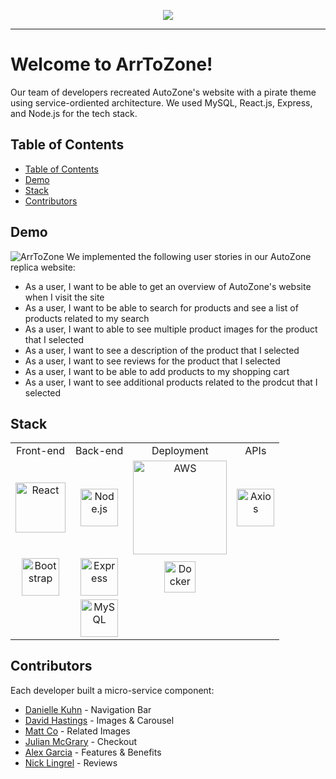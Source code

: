 <p align="center">
  <img src="https://i.imgur.com/QTQETFB.png">
</p>

------------------------------
# Welcome to ArrToZone!
Our team of developers recreated AutoZone's website with a pirate theme using service-ordiented architecture. We used MySQL, React.js, Express, and Node.js for the tech stack. 

## Table of Contents 
  - [Table of Contents](#table-of-contents)
  - [Demo](#demo)
  - [Stack](#stack)
  - [Contributors](#contributors)

## Demo
![ArrToZone](https://github.com/daniellekuhn/ArrToZoneGIF/blob/master/ArrToZone.gif)
We implemented the following user stories in our AutoZone replica website:
  - As a user, I want to be able to get an overview of AutoZone's website when I visit the site
  - As a user, I want to be able to search for products and see a list of products related to my search
  - As a user, I want to able to see multiple product images for the product that I selected
  - As a user, I want to see a description of the product that I selected
  - As a user, I want to see reviews for the product that I selected
  - As a user, I want to be able to add products to my shopping cart
  - As a user, I want to see additional products related to the prodcut that I selected

## Stack
<table>
  <tr>
  </tr>
  <tr>
    <td align="center">Front-end</td>
    <td align="center">Back-end</td>
    <td align="center">Deployment</td>
    <td align="center">APIs</td>
  </tr>
  <tr>
    <td align="center"><img src="https://upload.wikimedia.org/wikipedia/commons/thumb/a/a7/React-icon.svg/1280px-React-icon.svg.png" alt="React" title="React" width="80px"/></td>
    <td align="center"><img src="https://upload.wikimedia.org/wikipedia/commons/thumb/d/d9/Node.js_logo.svg/1280px-Node.js_logo.svg.png" alt="Node.js" title="Node.js" width="60px"/></td>
    <td align="center"><img src="https://d2908q01vomqb2.cloudfront.net/cb4e5208b4cd87268b208e49452ed6e89a68e0b8/2018/02/20/AWS-Elastic-Beanstalk-Logo.png" alt="AWS" title="AWS" width="150px"/></td>
    <td align="center"><img src="https://user-images.githubusercontent.com/8939680/57233884-20344080-6fe5-11e9-8df3-0df1282e1574.png" alt="Axios" title="Axios" width="60px"/></td>
  </tr>
  <tr>
    <td align="center"><img src="https://fuzati.com/wp-content/uploads/2016/12/Bootstrap-Logo.png" alt="Bootstrap" title="Bootstrap" width="60px"/></td>
    <td align="center"><img src="https://buttercms.com/static/images/tech_banners/ExpressJS.png" alt="Express" title="Express" width="60px"/></td>
        <td align="center"><img src="https://www.docker.com/sites/default/files/d8/styles/role_icon/public/2019-07/Docker-Logo-White-RGB_Vertical-BG_0.png?itok=8Tuac9I3" alt="Docker" title="Docker" width="50px"/></td>
  </tr>
  <tr>
    <td></td>
    <td align="center"><img src="https://upload.wikimedia.org/wikipedia/en/thumb/6/62/MySQL.svg/272px-MySQL.svg.png" alt="MySQL" title="MySQL" width="60px"/></td>
  </tr>
</table>  

## Contributors
Each developer built a micro-service component:
  - [Danielle Kuhn](https://github.com/daniellekuhn) - Navigation Bar 
  - [David Hastings](https://github.com/davehastings) - Images & Carousel
  - [Matt Co](https://github.com/comatthewb) - Related Images
  - [Julian McGrary](https://github.com/jmccra) - Checkout
  - [Alex Garcia](https://github.com/jandrog) - Features & Benefits
  - [Nick Lingrel](https://github.com/nlingrel) - Reviews
 

  
